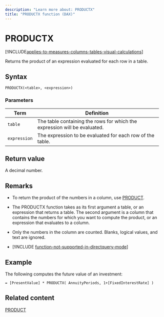 ```yaml
---
description: "Learn more about: PRODUCTX"
title: "PRODUCTX function (DAX)"
---
```

# PRODUCTX

[!INCLUDE[applies-to-measures-columns-tables-visual-calculations](includes/applies-to-measures-columns-tables-visual-calculations.md)]

Returns the product of an expression evaluated for each row in a table.  
  
## Syntax  
  
```dax
PRODUCTX(<table>, <expression>)  
```
  
### Parameters  
  
|Term|Definition|  
|--------|--------------|  
|`table`|The table containing the rows for which the expression will be evaluated.|  
|`expression`|The expression to be evaluated for each row of the table.|  
  
## Return value

A decimal number.  
  
## Remarks

- To return the product of the numbers in a column, use [PRODUCT](product-function-dax.md).  

- The PRODUCTX function takes as its first argument a table, or an expression that returns a table. The second argument is a column that contains the numbers for which you want to compute the product, or an expression that evaluates to a column.  
  
- Only the numbers in the column are counted. Blanks, logical values, and text are ignored.  

- [!INCLUDE [function-not-supported-in-directquery-mode](includes/function-not-supported-in-directquery-mode.md)]

## Example

The following computes the future value of an investment:  
  
```dax
= [PresentValue] * PRODUCTX( AnnuityPeriods, 1+[FixedInterestRate] )  
```
  
## Related content

[PRODUCT](product-function-dax.md)  
